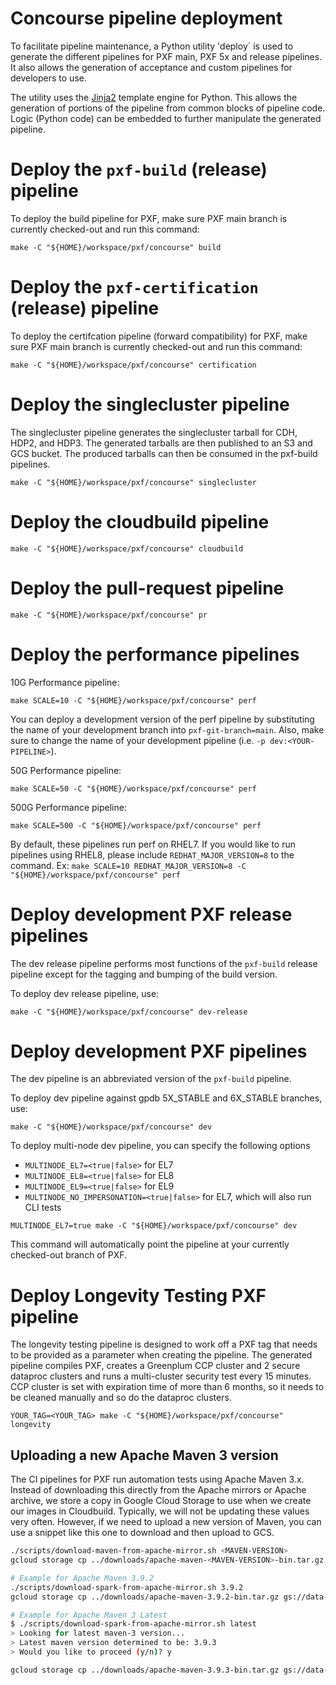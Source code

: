 # Concourse pipeline deployment
To facilitate pipeline maintenance, a Python utility 'deploy`
is used to generate the different pipelines for PXF main,
PXF 5x and release pipelines. It also allows the generation
of acceptance and custom pipelines for developers to use.

The utility uses the [Jinja2](http://jinja.pocoo.org/) template
engine for Python. This allows the generation of portions of the
pipeline from common blocks of pipeline code. Logic (Python code) can
be embedded to further manipulate the generated pipeline.

# Deploy the `pxf-build` (release) pipeline

To deploy the build pipeline for PXF, make sure PXF main branch is currently checked-out and run this command:

```shell script
make -C "${HOME}/workspace/pxf/concourse" build
```

# Deploy the `pxf-certification` (release) pipeline

To deploy the certifcation pipeline (forward compatibility) for PXF, make sure PXF main branch is currently checked-out and run this command:

```shell script
make -C "${HOME}/workspace/pxf/concourse" certification
```

# Deploy the singlecluster pipeline

The singlecluster pipeline generates the singlecluster tarball for CDH, HDP2,
and HDP3. The generated tarballs are then published to an S3 and GCS bucket.
The produced tarballs can then be consumed in the pxf-build pipelines.

```shell script
make -C "${HOME}/workspace/pxf/concourse" singlecluster
```

# Deploy the cloudbuild pipeline

```shell script
make -C "${HOME}/workspace/pxf/concourse" cloudbuild
```

# Deploy the pull-request pipeline

```shell script
make -C "${HOME}/workspace/pxf/concourse" pr
```

# Deploy the performance pipelines

10G Performance pipeline:

```shell script
make SCALE=10 -C "${HOME}/workspace/pxf/concourse" perf
```

You can deploy a development version of the perf pipeline by substituting the name
of your development branch into `pxf-git-branch=main`. Also, make sure to change
the name of your development pipeline (i.e. `-p dev:<YOUR-PIPELINE>`).

50G Performance pipeline:

```shell script
make SCALE=50 -C "${HOME}/workspace/pxf/concourse" perf
```

500G Performance pipeline:

```shell script
make SCALE=500 -C "${HOME}/workspace/pxf/concourse" perf
```

By default, these pipelines run perf on RHEL7.
If you would like to run pipelines using RHEL8, please include `REDHAT_MAJOR_VERSION=8` to the command.
Ex: `make SCALE=10 REDHAT_MAJOR_VERSION=8 -C "${HOME}/workspace/pxf/concourse" perf`

# Deploy development PXF release pipelines

The dev release pipeline performs most functions of the `pxf-build` release pipeline except for the tagging and bumping of the build version.

To deploy dev release pipeline, use:

```shell
make -C "${HOME}/workspace/pxf/concourse" dev-release
```

# Deploy development PXF pipelines

The dev pipeline is an abbreviated version of the `pxf-build` pipeline.

To deploy dev pipeline against gpdb 5X_STABLE and 6X_STABLE branches, use:

```shell
make -C "${HOME}/workspace/pxf/concourse" dev
```

To deploy multi-node dev pipeline, you can specify the following options
* `MULTINODE_EL7=<true|false>` for EL7
* `MULTINODE_EL8=<true|false>` for EL8
* `MULTINODE_EL9=<true|false>` for EL9
* `MULTINODE_NO_IMPERSONATION=<true|false>` for EL7, which will also run CLI tests

```shell
MULTINODE_EL7=true make -C "${HOME}/workspace/pxf/concourse" dev
```

This command will automatically point the pipeline at your currently checked-out branch of PXF.

# Deploy Longevity Testing PXF pipeline
The longevity testing pipeline is designed to work off a PXF tag that needs to be provided as a parameter when
creating the pipeline. The generated pipeline compiles PXF, creates a Greenplum CCP cluster and 2 secure dataproc clusters
and runs a multi-cluster security test every 15 minutes. CCP cluster is set with expiration time of more than 6 months, so
it needs to be cleaned manually and so do the dataproc clusters.

```shell
YOUR_TAG=<YOUR_TAG> make -C "${HOME}/workspace/pxf/concourse" longevity
```

## Uploading a new Apache Maven 3 version

The CI pipelines for PXF run automation tests using Apache Maven 3.x. Instead of downloading this directly from the Apache
mirrors or Apache archive, we store a copy in Google Cloud Storage to use when we create our images in Cloudbuild.
Typically, we will not be updating these values very often. However, if we need to upload a new version of Maven, you
can use a snippet like this one to download and then upload to GCS.

```bash
./scripts/download-maven-from-apache-mirror.sh <MAVEN-VERSION>
gcloud storage cp ../downloads/apache-maven-<MAVEN-VERSION>-bin.tar.gz gs://data-gpdb-ud-pxf-build-resources/apache-maven

# Example for Apache Maven 3.9.2
./scripts/download-spark-from-apache-mirror.sh 3.9.2
gcloud storage cp ../downloads/apache-maven-3.9.2-bin.tar.gz gs://data-gpdb-ud-pxf-build-resources/apache-maven

# Example for Apache Maven 3 Latest
$ ./scripts/download-spark-from-apache-mirror.sh latest
> Looking for latest maven-3 version...
> Latest maven version determined to be: 3.9.3
> Would you like to proceed (y/n)? y

gcloud storage cp ../downloads/apache-maven-3.9.3-bin.tar.gz gs://data-gpdb-ud-pxf-build-resources/apache-maven

```
